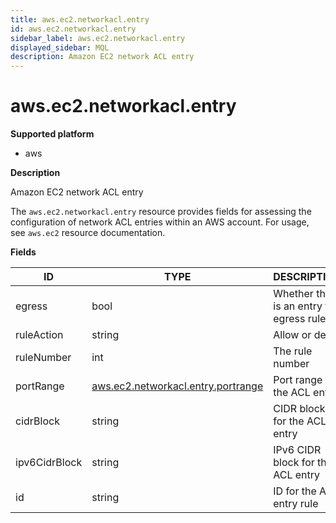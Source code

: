 ```yaml
---
title: aws.ec2.networkacl.entry
id: aws.ec2.networkacl.entry
sidebar_label: aws.ec2.networkacl.entry
displayed_sidebar: MQL
description: Amazon EC2 network ACL entry
---
```


# aws.ec2.networkacl.entry

**Supported platform**

- aws

**Description**

Amazon EC2 network ACL entry

The `aws.ec2.networkacl.entry` resource provides fields for assessing the configuration of network ACL entries within an AWS account. For usage, see `aws.ec2` resource documentation.

**Fields**

| ID            | TYPE                                                                        | DESCRIPTION                               |
| ------------- | --------------------------------------------------------------------------- | ----------------------------------------- |
| egress        | bool                                                                        | Whether this is an entry for egress rules |
| ruleAction    | string                                                                      | Allow or deny                             |
| ruleNumber    | int                                                                         | The rule number                           |
| portRange     | [aws.ec2.networkacl.entry.portrange](aws.ec2.networkacl.entry.portrange.md) | Port range for the ACL entry              |
| cidrBlock     | string                                                                      | CIDR block for the ACL entry              |
| ipv6CidrBlock | string                                                                      | IPv6 CIDR block for the ACL entry         |
| id            | string                                                                      | ID for the ACL entry rule                 |
